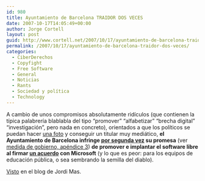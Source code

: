 ```yaml
---
id: 980
title: Ayuntamiento de Barcelona TRAIDOR DOS VECES
date: 2007-10-17T14:05:49+00:00
author: Jorge Cortell
layout: post
guid: http://www.cortell.net/2007/10/17/ayuntamiento-de-barcelona-traidor-dos-veces/
permalink: /2007/10/17/ayuntamiento-de-barcelona-traidor-dos-veces/
categories:
  - CiberDerechos
  - Copyfight
  - Free Software
  - General
  - Noticias
  - Rants
  - Sociedad y polí­tica
  - Technology
---
```

A cambio de unos compromisos absolutamente ridí­culos (que contienen la tí­pica palabrerí­a blablabla del tipo &#8220;promover&#8221; &#8220;alfabetizar&#8221; &#8220;brecha digital&#8221; &#8220;investigación&#8221;, pero nada en concreto), orientados a que los polí­ticos se puedan hacer <a target="_blank" title="Noticia en la web del Ayto. Barcelona" href="http://w3.bcn.es/V01/Serveis/Noticies/V01NoticiesLlistatNoticiesCtl/0,2138,1653_1800_1_339314518,00.html?accio=detall&home=HomeBCN">una foto</a> y conseguir un titular muy mediático, **el Ayuntamiento de Barcelona infringe <a target="_blank" title="Noticia en Vilaweb" href="http://www.vilaweb.cat/www/noticia?p_idcmp=2412915">por segunda vez</a> su promesa** (ver <a target="_blank" title="Apéndice" href="http://www.softcatala.org/%7Ejmas/swl/html-ca/apendix.html">medida de gobierno, apéndice 3</a>) **de promover e implantar el software libre al firmar <a target="_blank" title="Acuerdo en PDF" href="http://www.softcatala.org/%7Ejmas/files/microsoft_ajuntament.pdf">un acuerdo</a> con Microsoft** (y lo que es peor: para los equipos de educación pública, o sea sembrando la semilla del diablo).

<a target="_blank" title="Entrada en el blog" href="http://www.softcatala.org/~jmas/bloc/pivot/entry.php?id=313">Visto</a> en el blog de Jordi Mas.